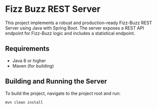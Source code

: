 # Fizz Buzz REST Server

This project implements a robust and production-ready Fizz-Buzz REST Server using Java with Spring Boot. The server exposes a REST API endpoint for Fizz-Buzz logic and includes a statistical endpoint.

## Requirements
- Java 8 or higher
- Maven (for building)

## Building and Running the Server

To build the project, navigate to the project root and run:

```bash
mvn clean install
